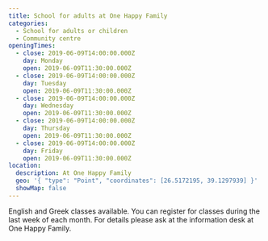 ```yaml
---
title: School for adults at One Happy Family
categories:
  - School for adults or children
  - Community centre
openingTimes:
  - close: 2019-06-09T14:00:00.000Z
    day: Monday
    open: 2019-06-09T11:30:00.000Z
  - close: 2019-06-09T14:00:00.000Z
    day: Tuesday
    open: 2019-06-09T11:30:00.000Z
  - close: 2019-06-09T14:00:00.000Z
    day: Wednesday
    open: 2019-06-09T11:30:00.000Z
  - close: 2019-06-09T14:00:00.000Z
    day: Thursday
    open: 2019-06-09T11:30:00.000Z
  - close: 2019-06-09T14:00:00.000Z
    day: Friday
    open: 2019-06-09T11:30:00.000Z
location:
  description: At One Happy Family
  geo: '{ "type": "Point", "coordinates": [26.5172195, 39.1297939] }'
  showMap: false
---
```

English and Greek classes available. You can register for classes during the last week of each month. For details please ask at the information desk at One Happy Family.
